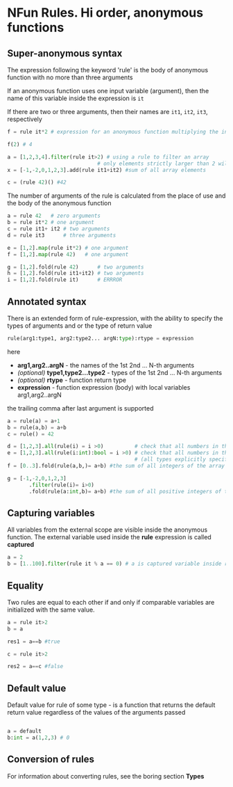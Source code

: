 # NFun Rules. Hi order, anonymous functions

## Super-anonymous syntax

The expression following the keyword 'rule' is the body of anonymous function with no more than three arguments

If an anonymous function uses one input variable (argument), then the  name of this variable inside the expression is `it`

If there are two or three arguments, then their names are `it1`, `it2`, `it3`, respectively

```py
f = rule it*2 # expression for an anonymous function multiplying the input argument by 2

f(2) # 4

a = [1,2,3,4].filter(rule it>2) # using a rule to filter an array 
                             # only elements strictly larger than 2 will be selected
x = [-1,-2,0,1,2,3].add(rule it1+it2) #sum of all array elements

c = (rule 42)() #42

```
The number of arguments of the rule is calculated from the place of use and the body of the anonymous function
```py
a = rule 42   # zero arguments
b = rule it*2 # one argument
c = rule it1+ it2 # two arguments
d = rule it3      # three arguments

e = [1,2].map(rule it*2) # one argument 
f = [1,2].map(rule 42)   # one argument 

g = [1,2].fold(rule 42)      # two arguments 
h = [1,2].fold(rule it1+it2) # two arguments
i = [1,2].fold(rule it)      # ERRROR
```

## Annotated syntax
There is an extended form of rule-expression, with the ability to specify the types of arguments and or the type of return value

```py
rule(arg1:type1, arg2:type2... argN:type):rtype = expression
```
here
* **arg1,arg2..argN** - the names of the 1st 2nd ... N-th arguments
* *(optional)* **type1,type2...type2** - types of the 1st 2nd ... N-th arguments
* *(optional)* **rtype** - function return type
* **expression** - function expression (body) with local variables arg1,arg2..argN

the trailing comma after last argument is supported

```py
a = rule(a) = a+1
b = rule(a,b) = a+b
c = rule() = 42 

d = [1,2,3].all(rule(i) = i >0)          # check that all numbers in the array are positive
e = [1,2,3].all(rule(i:int):bool = i >0) # check that all numbers in the array are positive 
                                         # (all types explicitly specified)
f = [0..3].fold(rule(a,b,)= a+b) #the sum of all integers of the array       

g = [-1,-2,0,1,2,3]
       .filter(rule(i)= i>0)
       .fold(rule(a:int,b)= a+b) #the sum of all positive integers of the array
```
## Capturing variables

All variables from the external scope are visible inside the anonymous function. The external variable used inside the **rule** expression is called **captured**
```py
a = 2
b = [1..100].filter(rule it % a == 0) # a is captured variable inside rule expression
```

## Equality

Two rules are equal to each other if and only if comparable variables are initialized with the same value.

```py
a = rule it>2
b = a

res1 = a==b #true

c = rule it>2

res2 = a==c #false

```
## Default value

Default value for rule of some type - is a function that returns the default return value regardless of the values of the arguments passed

```py

a = default
b:int = a(1,2,3) # 0
```

## Conversion of rules

For information about converting rules, see the boring section **Types**

